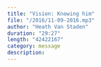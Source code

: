 ```yaml
---
title: "Vision: Knowing him"
file: "/2016/11-09-2016.mp3"
author: "Heath Van Staden"
duration: "29:27"
length: "42422167"
category: message
description:
---
```

